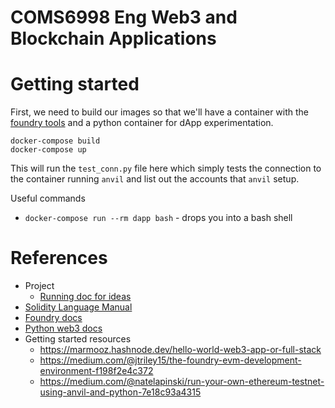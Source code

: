 # COMS6998 Eng Web3 and Blockchain Applications

# Getting started

First, we need to build our images so that we'll have a container with the [foundry tools](https://book.getfoundry.sh) and a python container for dApp experimentation.
```
docker-compose build
docker-compose up
```

This will run the `test_conn.py` file here which simply tests the connection to the container running `anvil` and list out the accounts that `anvil` setup.

Useful commands
* `docker-compose run --rm dapp bash` - drops you into a bash shell

# References
* Project
  * [Running doc for ideas](https://docs.google.com/document/d/1F2TTU--XKvRfTHGBtdtGcGrCxYsJBWgz-0Gvoo-NarA/edit?usp=sharing)
* [Solidity Language Manual](https://docs.soliditylang.org)
* [Foundry docs](https://book.getfoundry.sh)
* [Python web3 docs](https://web3py.readthedocs.io)
* Getting started resources
  * https://marmooz.hashnode.dev/hello-world-web3-app-or-full-stack
  * https://medium.com/@jtriley15/the-foundry-evm-development-environment-f198f2e4c372
  * https://medium.com/@natelapinski/run-your-own-ethereum-testnet-using-anvil-and-python-7e18c93a4315
